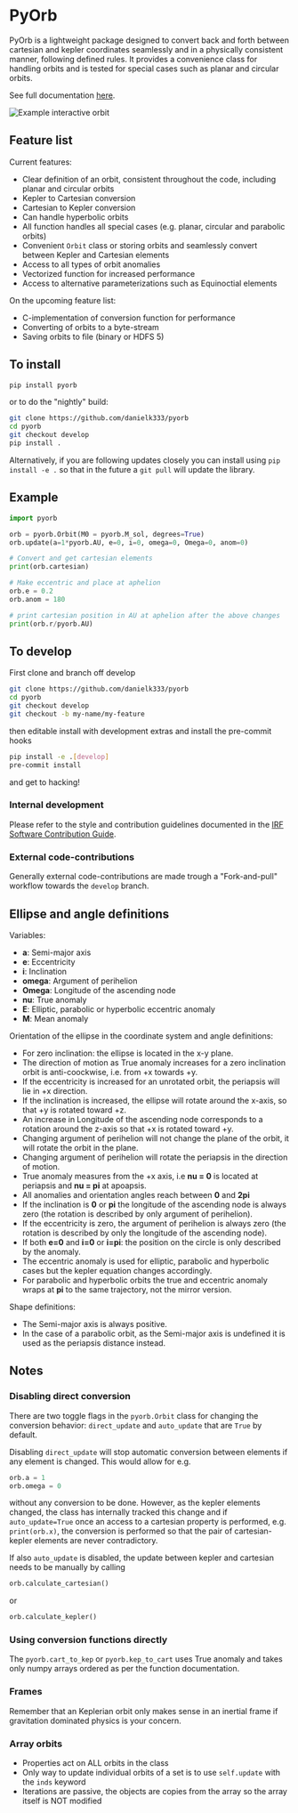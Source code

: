# PyOrb

PyOrb is a lightweight package designed to convert back and forth between cartesian and kepler coordinates seamlessly and in a physically consistent manner, following defined rules. It provides a convenience class for handling orbits and is tested for special cases such as planar and circular orbits.

See full documentation [here](https://danielk.developer.irf.se/pyorb/).

![Example interactive orbit](/docs/source/static/example.gif)

## Feature list

Current features:
- Clear definition of an orbit, consistent throughout the code, including planar and circular orbits
- Kepler to Cartesian conversion
- Cartesian to Kepler conversion
- Can handle hyperbolic orbits
- All function handles all special cases (e.g. planar, circular and parabolic orbits)
- Convenient ``Orbit`` class or storing orbits and seamlessly convert between Kepler and Cartesian elements
- Access to all types of orbit anomalies
- Vectorized function for increased performance
- Access to alternative parameterizations such as Equinoctial elements


On the upcoming feature list:
- C-implementation of conversion function for performance
- Converting of orbits to a byte-stream
- Saving orbits to file (binary or HDFS 5)


## To install


```bash
pip install pyorb
```
or to do the "nightly" build:

```bash
git clone https://github.com/danielk333/pyorb
cd pyorb
git checkout develop
pip install .
```

Alternatively, if you are following updates closely you can install using ``pip install -e .`` so that in the future a ``git pull`` will update the library.


## Example

```python
import pyorb

orb = pyorb.Orbit(M0 = pyorb.M_sol, degrees=True)
orb.update(a=1*pyorb.AU, e=0, i=0, omega=0, Omega=0, anom=0)

# Convert and get cartesian elements
print(orb.cartesian)

# Make eccentric and place at aphelion
orb.e = 0.2
orb.anom = 180

# print cartesian position in AU at aphelion after the above changes
print(orb.r/pyorb.AU)
```

## To develop

First clone and branch off develop

```bash
git clone https://github.com/danielk333/pyorb
cd pyorb
git checkout develop
git checkout -b my-name/my-feature
```

then editable install with development extras and install the pre-commit hooks

```bash
pip install -e .[develop]
pre-commit install
```

and get to hacking!

### Internal development

Please refer to the style and contribution guidelines documented in the
[IRF Software Contribution Guide](https://danielk.developer.irf.se/software_contribution_guide/).

### External code-contributions

Generally external code-contributions are made trough a "Fork-and-pull"
workflow towards the `develop` branch.

## Ellipse and angle definitions

Variables:
 - **a**: Semi-major axis
 - **e**: Eccentricity
 - **i**: Inclination
 - **omega**: Argument of perihelion
 - **Omega**: Longitude of the ascending node
 - **nu**: True anomaly
 - **E**: Elliptic, parabolic or hyperbolic eccentric anomaly
 - **M**: Mean anomaly


Orientation of the ellipse in the coordinate system and angle definitions:
 - For zero inclination: the ellipse is located in the x-y plane.
 - The direction of motion as True anomaly increases for a zero inclination orbit is anti-coockwise, i.e. from +x towards +y.
 - If the eccentricity is increased for an unrotated orbit, the periapsis will lie in +x direction.
 - If the inclination is increased, the ellipse will rotate around the x-axis, so that +y is rotated toward +z.
 - An increase in Longitude of the ascending node corresponds to a rotation around the z-axis so that +x is rotated toward +y.
 - Changing argument of perihelion will not change the plane of the orbit, it will rotate the orbit in the plane.
 - Changing argument of perihelion will rotate the periapsis in the direction of motion.
 - True anomaly measures from the +x axis, i.e **nu = 0** is located at periapsis and **nu = pi** at apoapsis.
 - All anomalies and orientation angles reach between **0** and **2pi**
 - If the inclination is **0** or **pi** the longitude of the ascending node is always zero (the rotation is described by only argument of perihelion).
 - If the eccentricity is zero, the argument of perihelion is always zero (the rotation is described by only the longitude of the ascending node).
 - If both **e=0** and **i=0** or **i=pi**: the position on the circle is only described by the anomaly.
 - The eccentric anomaly is used for elliptic, parabolic and hyperbolic cases but the kepler equation changes accordingly.
 - For parabolic and hyperbolic orbits the true and eccentric anomaly wraps at **pi** to the same trajectory, not the mirror version.

 Shape definitions:
 - The Semi-major axis is always positive.
 - In the case of a parabolic orbit, as the Semi-major axis is undefined it is used as the periapsis distance instead.

## Notes

### Disabling direct conversion

There are two toggle flags in the ``pyorb.Orbit`` class for changing the conversion behavior: ``direct_update`` and ``auto_update`` that are ``True`` by default.

Disabling ``direct_update`` will stop automatic conversion between elements if any element is changed. This would allow for e.g.
```python
orb.a = 1
orb.omega = 0
```
without any conversion to be done. However, as the kepler elements changed, the class has internally tracked this change and if ``auto_update=True`` once an access to a cartesian property is performed, e.g. ``print(orb.x)``, the conversion is performed so that the pair of cartesian-kepler elements are never contradictory.

If also ``auto_update`` is disabled, the update between kepler and cartesian needs to be manually by calling
```python
orb.calculate_cartesian()
```
or
```python
orb.calculate_kepler()
```

### Using conversion functions directly

The ``pyorb.cart_to_kep`` or ``pyorb.kep_to_cart`` uses True anomaly and takes only numpy arrays ordered as per the function documentation.

### Frames

Remember that an Keplerian orbit only makes sense in an inertial frame if gravitation dominated physics is your concern.

### Array orbits

- Properties act on ALL orbits in the class
- Only way to update individual orbits of a set is to use ``self.update`` with the ``inds`` keyword
- Iterations are passive, the objects are copies from the array so the array itself is NOT modified
